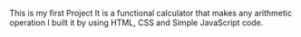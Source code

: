 This is my first Project
It  is a functional calculator that makes any arithmetic operation
I built it by using HTML, CSS and Simple JavaScript code.
